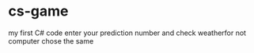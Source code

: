 # cs-game
my first C# code
enter your prediction number
and check weatherfor not computer chose the same

